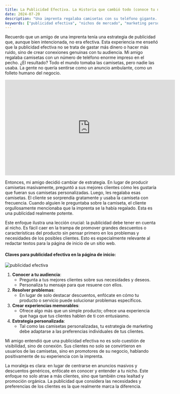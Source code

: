 ```yaml
---
title: La Publicidad Efectiva. La Historia que cambió todo (conoce tu nicho) 
date: 2024-07-20
description: "Una imprenta regalaba camisetas con su teléfono gigante. Nadie las usaba. Cambió la estrategia y sus clientes se volvieron promotores. Descubre cómo conocer tu nicho transforma la publicidad"
keywords: ["publicidad efectiva", "nichos de mercado", "marketing personalizado", "conexión con clientes", "estrategias de marketing", "promoción orgánica", "experiencia del cliente", "marketing relacional", "lealtad de marca", "página de inicio web"]
---
```



Recuerdo que un amigo de una imprenta tenía una estrategia de publicidad que, aunque bien intencionada, no era efectiva.
Esta experiencia me enseñó que la publicidad efectiva no se trata de gastar más dinero o hacer más ruido, sino de crear conexiones genuinas con tu audiencia.
Mi amigo regalaba camisetas con un número de teléfono enorme impreso en el pecho. ¿El resultado? Todo el mundo tomaba las camisetas, pero nadie las usaba. La gente no quería sentirse como un anuncio ambulante, como un folleto humano del negocio.

<iframe width="560" height="315" src="https://www.youtube.com/embed/upzhr68jDWE?si=70j1TPNhvMGq5YhS" title="YouTube video player" frameborder="0" allow="accelerometer; autoplay; clipboard-write; encrypted-media; gyroscope; picture-in-picture; web-share" referrerpolicy="strict-origin-when-cross-origin" allowfullscreen></iframe>



Entonces, mi amigo decidió cambiar de estrategia. En lugar de producir camisetas masivamente, preguntó a sus mejores clientes cómo les gustaría que fueran sus camisetas personalizadas. Luego, les regalaba esas camisetas. El cliente se sorprendía gratamente y usaba la camiseta con frecuencia. Cuando alguien le preguntaba sobre la camiseta, el cliente orgullosamente mencionaba que la imprenta se la había regalado. Esta es una publicidad realmente potente.

Este enfoque ilustra una lección crucial: la publicidad debe tener en cuenta al nicho. Es fácil caer en la trampa de promover grandes descuentos o características del producto sin pensar primero en los problemas y necesidades de los posibles clientes. Esto es especialmente relevante al redactar textos para la página de inicio de un sitio web.

#### Claves para publicidad efectiva en la página de inicio:
![publicidad efectiva](https://images.unsplash.com/photo-1600880292203-757bb62b4baf?q=80&w=2070&auto=format&fit=crop&ixlib=rb-4.0.3&ixid=M3wxMjA3fDB8MHxwaG90by1wYWdlfHx8fGVufDB8fHx8fA%3D%3D)

1. **Conocer a tu audiencia**:
    - Pregunta a tus mejores clientes sobre sus necesidades y deseos.
    - Personaliza tu mensaje para que resuene con ellos.
2. **Resolver problemas**:
    - En lugar de solo destacar descuentos, enfócate en cómo tu producto o servicio puede solucionar problemas específicos.
3. **Crear experiencias memorables**:
    - Ofrece algo más que un simple producto; ofrece una experiencia que haga que tus clientes hablen de ti con entusiasmo.
4. **Estrategia personalizada**:
    - Tal como las camisetas personalizadas, tu estrategia de marketing debe adaptarse a las preferencias individuales de tus clientes.


Mi amigo entendió que una publicidad efectiva no es solo cuestión de visibilidad, sino de conexión. Sus clientes no solo se convirtieron en usuarios de las camisetas, sino en promotores de su negocio, hablando positivamente de su experiencia con la imprenta.

La moraleja es clara: en lugar de centrarse en anuncios masivos y descuentos genéricos, enfócate en conocer y entender a tu nicho. Este enfoque no solo atrae a más clientes, sino que también crea lealtad y promoción orgánica. La publicidad que considera las necesidades y preferencias de los clientes es la que realmente marca la diferencia.

